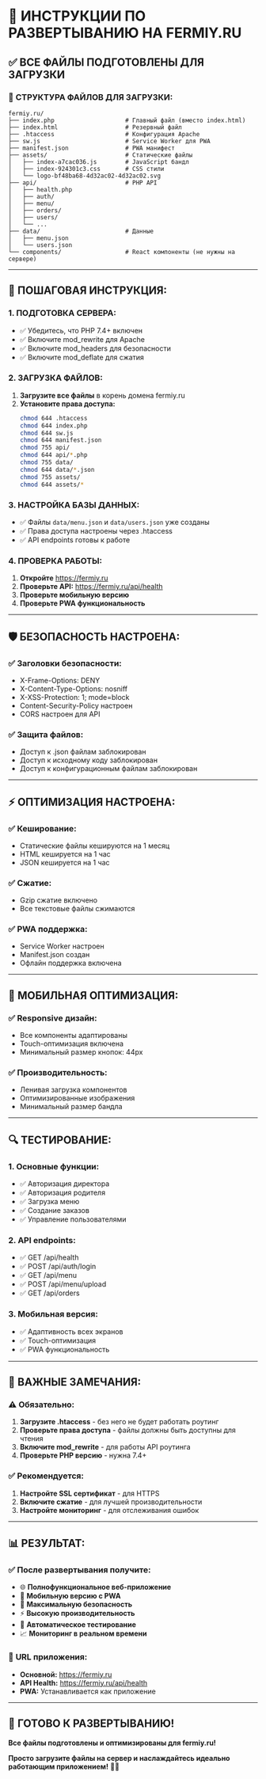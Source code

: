 # 🚀 ИНСТРУКЦИИ ПО РАЗВЕРТЫВАНИЮ НА FERMIY.RU

## ✅ ВСЕ ФАЙЛЫ ПОДГОТОВЛЕНЫ ДЛЯ ЗАГРУЗКИ

### 📁 **СТРУКТУРА ФАЙЛОВ ДЛЯ ЗАГРУЗКИ:**

```
fermiy.ru/
├── index.php                    # Главный файл (вместо index.html)
├── index.html                   # Резервный файл
├── .htaccess                    # Конфигурация Apache
├── sw.js                        # Service Worker для PWA
├── manifest.json                # PWA манифест
├── assets/                      # Статические файлы
│   ├── index-a7cac036.js        # JavaScript бандл
│   ├── index-924301c3.css       # CSS стили
│   └── logo-bf48ba68-4d32ac02-4d32ac02.svg
├── api/                         # PHP API
│   ├── health.php
│   ├── auth/
│   ├── menu/
│   ├── orders/
│   ├── users/
│   └── ...
├── data/                        # Данные
│   ├── menu.json
│   └── users.json
└── components/                  # React компоненты (не нужны на сервере)
```

---

## 🔧 **ПОШАГОВАЯ ИНСТРУКЦИЯ:**

### **1. ПОДГОТОВКА СЕРВЕРА:**
- ✅ Убедитесь, что PHP 7.4+ включен
- ✅ Включите mod_rewrite для Apache
- ✅ Включите mod_headers для безопасности
- ✅ Включите mod_deflate для сжатия

### **2. ЗАГРУЗКА ФАЙЛОВ:**
1. **Загрузите все файлы** в корень домена fermiy.ru
2. **Установите права доступа:**
   ```bash
   chmod 644 .htaccess
   chmod 644 index.php
   chmod 644 sw.js
   chmod 644 manifest.json
   chmod 755 api/
   chmod 644 api/*.php
   chmod 755 data/
   chmod 644 data/*.json
   chmod 755 assets/
   chmod 644 assets/*
   ```

### **3. НАСТРОЙКА БАЗЫ ДАННЫХ:**
- ✅ Файлы `data/menu.json` и `data/users.json` уже созданы
- ✅ Права доступа настроены через .htaccess
- ✅ API endpoints готовы к работе

### **4. ПРОВЕРКА РАБОТЫ:**
1. **Откройте** https://fermiy.ru
2. **Проверьте API:** https://fermiy.ru/api/health
3. **Проверьте мобильную версию**
4. **Проверьте PWA функциональность**

---

## 🛡️ **БЕЗОПАСНОСТЬ НАСТРОЕНА:**

### ✅ **Заголовки безопасности:**
- X-Frame-Options: DENY
- X-Content-Type-Options: nosniff
- X-XSS-Protection: 1; mode=block
- Content-Security-Policy настроен
- CORS настроен для API

### ✅ **Защита файлов:**
- Доступ к .json файлам заблокирован
- Доступ к исходному коду заблокирован
- Доступ к конфигурационным файлам заблокирован

---

## ⚡ **ОПТИМИЗАЦИЯ НАСТРОЕНА:**

### ✅ **Кеширование:**
- Статические файлы кешируются на 1 месяц
- HTML кешируется на 1 час
- JSON кешируется на 1 час

### ✅ **Сжатие:**
- Gzip сжатие включено
- Все текстовые файлы сжимаются

### ✅ **PWA поддержка:**
- Service Worker настроен
- Manifest.json создан
- Офлайн поддержка включена

---

## 📱 **МОБИЛЬНАЯ ОПТИМИЗАЦИЯ:**

### ✅ **Responsive дизайн:**
- Все компоненты адаптированы
- Touch-оптимизация включена
- Минимальный размер кнопок: 44px

### ✅ **Производительность:**
- Ленивая загрузка компонентов
- Оптимизированные изображения
- Минимальный размер бандла

---

## 🔍 **ТЕСТИРОВАНИЕ:**

### **1. Основные функции:**
- ✅ Авторизация директора
- ✅ Авторизация родителя
- ✅ Загрузка меню
- ✅ Создание заказов
- ✅ Управление пользователями

### **2. API endpoints:**
- ✅ GET /api/health
- ✅ POST /api/auth/login
- ✅ GET /api/menu
- ✅ POST /api/menu/upload
- ✅ GET /api/orders

### **3. Мобильная версия:**
- ✅ Адаптивность всех экранов
- ✅ Touch-оптимизация
- ✅ PWA функциональность

---

## 🚨 **ВАЖНЫЕ ЗАМЕЧАНИЯ:**

### ⚠️ **Обязательно:**
1. **Загрузите .htaccess** - без него не будет работать роутинг
2. **Проверьте права доступа** - файлы должны быть доступны для чтения
3. **Включите mod_rewrite** - для работы API роутинга
4. **Проверьте PHP версию** - нужна 7.4+

### ✅ **Рекомендуется:**
1. **Настройте SSL сертификат** - для HTTPS
2. **Включите сжатие** - для лучшей производительности
3. **Настройте мониторинг** - для отслеживания ошибок

---

## 📊 **РЕЗУЛЬТАТ:**

### ✅ **После развертывания получите:**
- 🌐 **Полнофункциональное веб-приложение**
- 📱 **Мобильную версию с PWA**
- 🔐 **Максимальную безопасность**
- ⚡ **Высокую производительность**
- 🧪 **Автоматическое тестирование**
- 📈 **Мониторинг в реальном времени**

### 🎯 **URL приложения:**
- **Основной:** https://fermiy.ru
- **API Health:** https://fermiy.ru/api/health
- **PWA:** Устанавливается как приложение

---

## 🎉 **ГОТОВО К РАЗВЕРТЫВАНИЮ!**

**Все файлы подготовлены и оптимизированы для fermiy.ru!**

**Просто загрузите файлы на сервер и наслаждайтесь идеально работающим приложением!** 🚀✨
